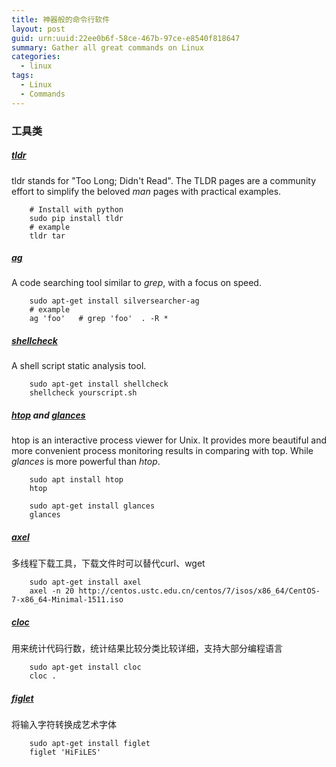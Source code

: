```yaml
---
title: 神器般的命令行软件
layout: post
guid: urn:uuid:22ee0b6f-58ce-467b-97ce-e8540f818647
summary: Gather all great commands on Linux
categories:
  - linux
tags:
  - Linux
  - Commands
---
```


### 工具类
##### [tldr](https://github.com/tldr-pages/tldr)
tldr stands for "Too Long; Didn't Read". The TLDR pages are a community effort to simplify the beloved *man* pages with practical examples.
```
    # Install with python
    sudo pip install tldr
    # example
    tldr tar
```

##### [ag](https://github.com/ggreer/the_silver_searcher)
A code searching tool similar to *grep*, with a focus on speed.
```
    sudo apt-get install silversearcher-ag
    # example
    ag 'foo'   # grep 'foo'  . -R *
```

##### [shellcheck](https://github.com/koalaman/shellcheck)
A shell script static analysis tool.
```
    sudo apt-get install shellcheck
    shellcheck yourscript.sh
```

##### [htop](https://hisham.hm/htop/) and [glances](https://nicolargo.github.io/glances/)
htop is an interactive process viewer for Unix. It provides more beautiful and more convenient process monitoring results in comparing with top.
While *glances* is more powerful than *htop*.
```
    sudo apt install htop
    htop

    sudo apt-get install glances
    glances
```

##### [axel](http://axel.alioth.debian.org/)
多线程下载工具，下载文件时可以替代curl、wget
```
    sudo apt-get install axel
    axel -n 20 http://centos.ustc.edu.cn/centos/7/isos/x86_64/CentOS-7-x86_64-Minimal-1511.iso
```

##### [cloc](https://github.com/cgag/loc)
用来统计代码行数，统计结果比较分类比较详细，支持大部分编程语言
```
    sudo apt-get install cloc
    cloc .
```

##### [figlet](http://www.figlet.org/)
将输入字符转换成艺术字体
```
    sudo apt-get install figlet 
    figlet 'HiFiLES'
```
